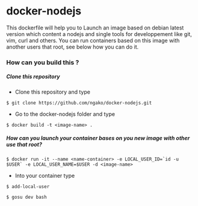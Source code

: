 # docker-nodejs

This dockerfile will help you to Launch an image based on debian latest version which content a nodejs and single tools for developpement like git, vim, curl and others.
You can run containers based on this image with another users that root, see below how you can do it.


### How can you build this ?

##### Clone this repository
* Clone this repository and type
```
$ git clone https://github.com/ngako/docker-nodejs.git
```
* Go to the docker-nodejs folder and type
```
$ docker build -t <image-name> .
```

##### How can you launch your container bases on you new image with other use that root?
```
$ docker run -it --name <name-container> -e LOCAL_USER_ID=`id -u $USER` -e LOCAL_USER_NAME=$USER -d <image-name>
```
* Into your container type
```
$ add-local-user
```
```
$ gosu dev bash
```

